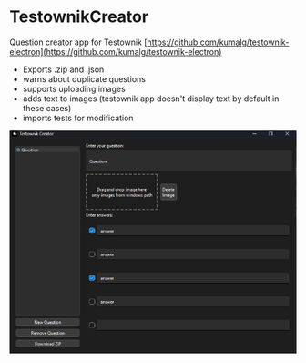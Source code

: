 # TestownikCreator

Question creator app for Testownik
[https://github.com/kumalg/testownik-electron](https://github.com/kumalg/testownik-electron)

- Exports .zip and .json
- warns about duplicate questions
- supports uploading images
- adds text to images (testownik app doesn't display text by default in these cases)
- imports tests for modification

![image](.github/image.png)